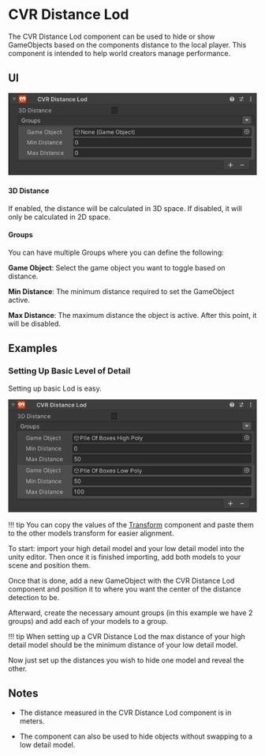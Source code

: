 # CVR Distance Lod
The CVR Distance Lod component can be used to hide or show GameObjects based on the components distance to the local player. This component is intended to help world creators manage performance.

## UI

![](../../assets/images/compdoc/CVRDistanceLODMenu.png)

#### 3D Distance
If enabled, the distance will be calculated in 3D space. If disabled, it will only be calculated in 2D space.

#### Groups
You can have multiple Groups where you can define the following:

**Game Object**: Select the game object you want to toggle based on distance.

**Min Distance**: The minimum distance required to set the GameObject active.

**Max Distance**: The maximum distance the object is active. After this point, it will be disabled.


## Examples

### Setting Up Basic Level of Detail
Setting up basic Lod is easy.

![](../../assets/images/compdoc/CVRDistanceLODMenuExample.png)

!!! tip
	 You can copy the values of the [Transform](https://docs.unity3d.com/2021.3/Documentation/Manual/class-Transform.html) component and paste them to the other models transform for easier alignment.

To start: import your high detail model and your low detail model into the unity editor. Then once it is finished importing, add both models to your scene and position them.

Once that is done, add a new GameObject with the CVR Distance Lod component and position it to where you want the center of the distance detection to be.

Afterward, create the necessary amount groups (in this example we have 2 groups) and add each of your models to a group.

!!! tip
	 When setting up a CVR Distance Lod the max distance of your high detail model should be the minimum distance of your low detail model.

Now just set up the distances you wish to hide one model and reveal the other.
## Notes

- The distance measured in the CVR Distance Lod component is in meters.

- The component can also be used to hide objects without swapping to a low detail model.